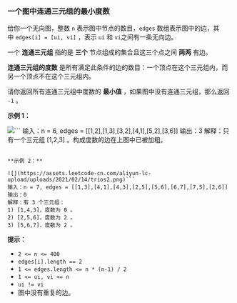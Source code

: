 ### 一个图中连通三元组的最小度数 ###
给你一个无向图，整数 `n` 表示图中节点的数目，`edges` 数组表示图中的边，其中 `edges[i] = [ui, vi]` ，表示 `ui` 和 `vi`之间有一条无向边。

一个 **连通三元组** 指的是 **三个** 节点组成的集合且这三个点之间 **两两** 有边。

**连通三元组的度数** 是所有满足此条件的边的数目：一个顶点在这个三元组内，而另一个顶点不在这个三元组内。

请你返回所有连通三元组中度数的 **最小值** ，如果图中没有连通三元组，那么返回 `-1` 。



**示例 1：**

![](https://assets.leetcode-cn.com/aliyun-lc-upload/uploads/2021/02/14/trios1.png)```
输入：n = 6, edges = [[1,2],[1,3],[3,2],[4,1],[5,2],[3,6]]
输出：3
解释：只有一个三元组 [1,2,3] 。构成度数的边在上图中已被加粗。
```

**示例 2：**

![](https://assets.leetcode-cn.com/aliyun-lc-upload/uploads/2021/02/14/trios2.png)```
输入：n = 7, edges = [[1,3],[4,1],[4,3],[2,5],[5,6],[6,7],[7,5],[2,6]]
输出：0
解释：有 3 个三元组：
1) [1,4,3]，度数为 0 。
2) [2,5,6]，度数为 2 。
3) [5,6,7]，度数为 2 。
```



**提示：**

* `2 <= n <= 400`
* `edges[i].length == 2`
* `1 <= edges.length <= n * (n-1) / 2`
* `1 <= ui, vi <= n`
* `ui != vi`
* 图中没有重复的边。

